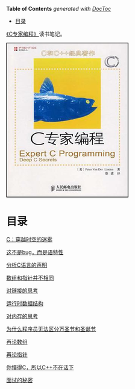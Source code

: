 <!-- START doctoc generated TOC please keep comment here to allow auto update -->
<!-- DON'T EDIT THIS SECTION, INSTEAD RE-RUN doctoc TO UPDATE -->
**Table of Contents**  *generated with [DocToc](https://github.com/thlorenz/doctoc)*

- [目录](#%E7%9B%AE%E5%BD%95)

<!-- END doctoc generated TOC please keep comment here to allow auto update -->

[《C专家编程》](https://book.douban.com/subject/2377310/)读书笔记。

![](img/cover.jpg)

# 目录

[C：穿越时空的迷雾](C：穿越时空的迷雾.md)

[这不是bug，而是语特性](这不是bug，而是语言特性.md)

[分析C语言的声明](分析C语言的声明.md)

[数组和指针并不相同](数组和指针并不相同.md)

[对链接的思考](对链接的思考.md)

[运行时数据结构](运行时数据结构.md)

[对内存的思考](对内存的思考.md)

[为什么程序员无法区分万圣节和圣诞节](为什么程序员无法区分万圣节和圣诞节.md)

[再论数组](再论数组.md)

[再论指针](再论指针.md)

[你懂得C，所以C++不在话下](你懂得C，所以C++不在话下.md)

[面试的秘密](面试的秘密.md)